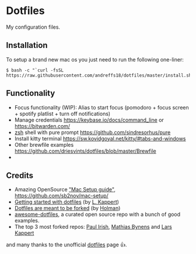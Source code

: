 # Dotfiles
My configuration files. 


## Installation

To setup a brand new mac os you just need to run the following one-liner:

```shell 
$ bash -c "`curl -fsSL https://raw.githubusercontent.com/andreffs18/dotfiles/master/install.sh`"
``` 


## Functionality
- Focus functionality (WIP): Alias to start focus (pomodoro + focus screen + spotify platlist + turn off notifications)
- Manage credentials https://keybase.io/docs/command_line or https://bitwarden.com/
- [zsh](https://github.com/robbyrussell/oh-my-zsh/wiki/Installing-ZSH) shell with pure prompt https://github.com/sindresorhus/pure
- Install kitty terminal https://sw.kovidgoyal.net/kitty/#tabs-and-windows
- Other brewfile examples https://github.com/driesvints/dotfiles/blob/master/Brewfile
- 

## Credits
- Amazing OpenSource ["Mac Setup guide"](https://sourabhbajaj.com/mac-setup/), https://github.com/sb2nov/mac-setup/
- [Getting started with dotfiles](https://medium.com/@webprolific/getting-started-with-dotfiles-43c3602fd789) (by [L. Kappert](https://github.com/webpro))
- [Dotfiles are meant to be forked](https://zachholman.com/2010/08/dotfiles-are-meant-to-be-forked/) (by [Holman](https://github.com/holman/dotfiles))
- [awesome-dotfiles](https://github.com/webpro/awesome-dotfiles), a curated open source repo with a bunch of good examples.
- The top 3 most forked repos: [Paul Irish](https://github.com/paulirish/dotfiles), [Mathias Bynens](https://github.com/mathiasbynens/dotfiles) and [Lars Kappert](https://github.com/webpro/dotfiles)

and many thanks to the unofficial [dotfiles](https://dotfiles.github.io/) page 👍.





